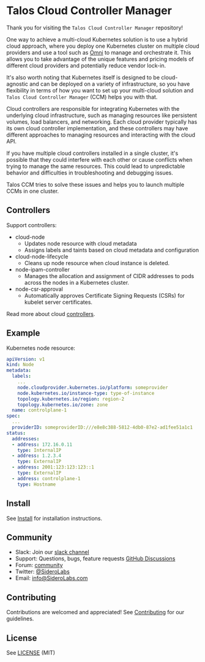 # Talos Cloud Controller Manager

Thank you for visiting the `Talos Cloud Controller Manager` repository!

One way to achieve a multi-cloud Kubernetes solution is to use a hybrid cloud approach, where you deploy one Kubernetes cluster on multiple cloud providers and use a tool such as [Omni](https://omni.siderolabs.com) to manage and orchestrate it.
This allows you to take advantage of the unique features and pricing models of different cloud providers and potentially reduce vendor lock-in.

It's also worth noting that Kubernetes itself is designed to be cloud-agnostic and can be deployed on a variety of infrastructure, so you have flexibility in terms of how you want to set up your multi-cloud solution and `Talos Cloud Controller Manager` (CCM) helps you with that.

Cloud controllers are responsible for integrating Kubernetes with the underlying cloud infrastructure, such as managing resources like persistent volumes, load balancers, and networking. Each cloud provider typically has its own cloud controller implementation, and these controllers may have different approaches to managing resources and interacting with the cloud API.

If you have multiple cloud controllers installed in a single cluster, it's possible that they could interfere with each other or cause conflicts when trying to manage the same resources. This could lead to unpredictable behavior and difficulties in troubleshooting and debugging issues.

Talos CCM tries to solve these issues and helps you to launch multiple CCMs in one cluster.

## Controllers

Support controllers:

* cloud-node
  * Updates node resource with cloud metadata
  * Assigns labels and taints based on cloud metadata and configuration
* cloud-node-lifecycle
  * Cleans up node resource when cloud instance is deleted.
* node-ipam-controller
  * Manages the allocation and assignment of CIDR addresses to pods across the nodes in a Kubernetes cluster.
* node-csr-approval
  * Automatically approves Certificate Signing Requests (CSRs) for kubelet server certificates.

Read more about cloud [controllers](docs/controllers.md).

## Example

Kubernetes node resource:

```yaml
apiVersion: v1
kind: Node
metadata:
  labels:
    ...
    node.cloudprovider.kubernetes.io/platform: someprovider
    node.kubernetes.io/instance-type: type-of-instance
    topology.kubernetes.io/region: region-2
    topology.kubernetes.io/zone: zone
  name: controlplane-1
spec:
  ...
  providerID: someproviderID:///e8e8c388-5812-4db0-87e2-ad1fee51a1c1
status:
  addresses:
  - address: 172.16.0.11
    type: InternalIP
  - address: 1.2.3.4
    type: ExternalIP
  - address: 2001:123:123:123::1
    type: ExternalIP
  - address: controlplane-1
    type: Hostname
```

## Install

See [Install](docs/install.md) for installation instructions.

## Community

- Slack: Join our [slack channel](https://slack.dev.talos-systems.io)
- Support: Questions, bugs, feature requests [GitHub Discussions](https://github.com/dhaines/talos-cloud-controller-manager/discussions)
- Forum: [community](https://groups.google.com/a/SideroLabs.com/forum/#!forum/community)
- Twitter: [@SideroLabs](https://twitter.com/SideroLabs)
- Email: [info@SideroLabs.com](mailto:info@SideroLabs.com)

## Contributing

Contributions are welcomed and appreciated!
See [Contributing](CONTRIBUTING.md) for our guidelines.

## License

See [LICENSE](LICENSE) (MIT)
